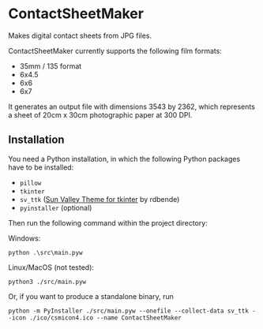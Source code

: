 # ContactSheetMaker
Makes digital contact sheets from JPG files.

ContactSheetMaker currently supports the following film formats:

- 35mm / 135 format
- 6x4.5
- 6x6
- 6x7

It generates an output file with dimensions 3543 by 2362, which represents a sheet of 20cm x 30cm photographic paper at 300 DPI.

## Installation

You need a Python installation, in which the following Python packages have to be installed:

- ``pillow``
- ``tkinter``
- ``sv_ttk`` ([Sun Valley Theme for tkinter](https://github.com/rdbende/Sun-Valley-ttk-theme) by rdbende)
- ``pyinstaller`` (optional)

Then run the following command within the project directory:

Windows:
```
python .\src\main.pyw
```

Linux/MacOS (not tested):
```
python3 ./src/main.pyw
```

Or, if you want to produce a standalone binary, run 

```
python -m PyInstaller ./src/main.pyw --onefile --collect-data sv_ttk --icon ./ico/csmicon4.ico --name ContactSheetMaker
```

